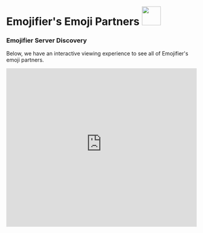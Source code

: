 # Emojifier's Emoji Partners <img src="https://cdn.discordapp.com/emojis/754221282882748427.png" width="50" height="50" />

<!-- ### Badly Drawn Letters
Letters that are badly drawn
https://discord.gg/qGvzMas -->

### Emojifier Server Discovery
Below, we have an interactive viewing experience to see all of Emojifier's emoji partners.
<!-- Copy and Paste Me -->
<div class="emojifier-server-discovery" style="height: 420px; width: 100%;">
  <iframe
    src="https://emojifier-discovery.glitch.me"
    title="Emojifier Server Discovery"
    allow="geolocation; microphone; camera; midi; vr; encrypted-media"
    style="height: 100%; width: 100%; border: 0;">
  </iframe>
</div> 

